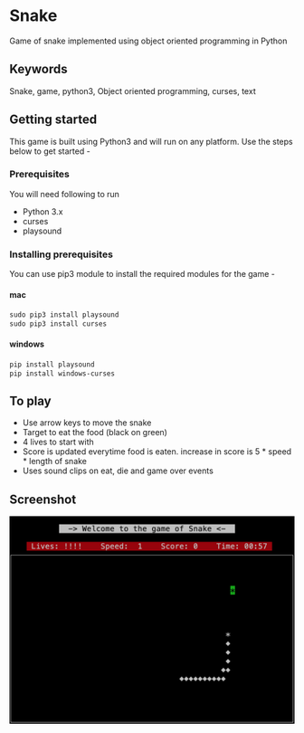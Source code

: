 # Snake
Game of  snake implemented using object oriented programming in Python

## Keywords
Snake, game, python3, Object oriented programming, curses, text

## Getting started
This game is built using Python3 and will run on any platform. Use the steps below to get started - 

### Prerequisites
You will need following to run
* Python 3.x
* curses
* playsound

### Installing prerequisites
You can use pip3 module to install the required modules for the game - 
#### mac
```
sudo pip3 install playsound
sudo pip3 install curses
```
#### windows
```
pip install playsound
pip install windows-curses
```


## To play
* Use arrow keys to move the snake
* Target to eat the food (black on green)
* 4 lives to start with
* Score is updated everytime food is eaten. increase in score is 5 * speed * length of snake
* Uses sound clips on eat, die and game over events

## Screenshot
![Alt text](/screenshots/s1.png "Screenshot of the game")
